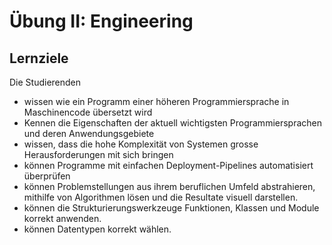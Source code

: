 # Übung II: Engineering

## Lernziele

Die Studierenden

 - wissen wie ein Programm einer höheren Programmiersprache in Maschinencode übersetzt wird
 - Kennen die Eigenschaften der aktuell wichtigsten Programmiersprachen und deren Anwendungsgebiete
 - wissen, dass die hohe Komplexität von Systemen grosse Herausforderungen mit sich bringen
 - können Programme mit einfachen Deployment-Pipelines automatisiert überprüfen
 - können Problemstellungen aus ihrem beruflichen Umfeld abstrahieren, mithilfe von Algorithmen lösen und die Resultate visuell darstellen.
 - können die Strukturierungswerkzeuge Funktionen, Klassen und Module korrekt anwenden.
 - können Datentypen korrekt wählen.